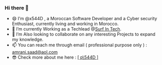 ### Hi there 👋

- 😄 I’m @x544D , a Moroccan Software Developer and a Cyber security Enthusiast, currently living and working in Morocco.
- 🌱 I’m currently Working as a Techlead @<a href="https://www.linkedin.com/company/105244133/" target="_blank">Surf In Tech</a>.
- 💞️ I’m Also looking to collaborate on any interesting Projects to expand my knowledge.
- 📫 You can reach me through email ( professional purpose only ) : amrani.saad@aol.com
- 😎 Check more about me here : <a href="https://x544d.github.io" target="_blank">[ p\544D ]</a>
